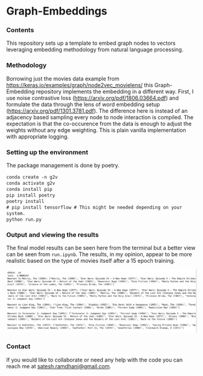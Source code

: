 # Graph-Embeddings

### Contents 
This repository sets up a template to embed graph nodes to vectors leveraging embedding methodology from natural language processing. 

### Methodology
Borrowing just the movies data example from https://keras.io/examples/graph/node2vec_movielens/ this Graph-Embedding repository implements the embedding in a different way. First, I use noise contrastive loss (https://arxiv.org/pdf/1806.03664.pdf) and formulate the data through the lens of word embedding setup (https://arxiv.org/pdf/1301.3781.pdf). The difference here is instead of an adjacency based sampling every node to node interaction is compiled. The expectation is that the co-occurence from the data is enough to adjust the weights without any edge weighting. This is plain vanilla implementation with appropriate logging. 

### Setting up the environment
The package management is done by poetry. 
```
conda create -n g2v
conda activate g2v
conda install pip
pip install poetry
poetry install
# pip install tensorflow # This might be needed depending on your system.
python run.py
```

### Output and viewing the results
The final model results can be seen here from the terminal but a better view can be seen from ```run.ipynb```. The results, in my opinion, appear to be more realistic based on the type of movies itself after a 15 epoch training.

![Graph to vector results.](graphtovecresults.png)

### Contact 
If you would like to collaborate or need any help with the code you can reach me at satesh.ramdhani@gmail.com. 